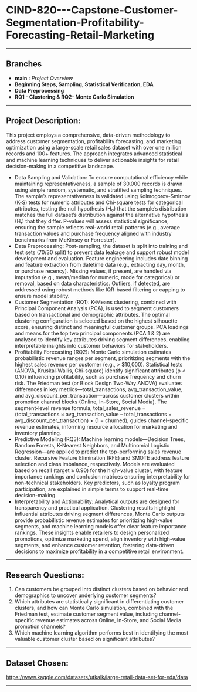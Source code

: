 # CIND-820---Capstone-Customer-Segmentation-Profitability-Forecasting-Retail-Marketing

---

## Branches 
* **main** : _Project Overview_
* **Beginning Steps, Sampling, Statistical Verification, EDA**
* **Data Preprocessing**
* **RQ1 - Clustering & RQ2- Monte Carlo Simulation**

---

## Project Description:
This project employs a comprehensive, data-driven methodology to address customer segmentation, profitability forecasting, and marketing optimization using a large-scale retail sales dataset with over one million records and 100+ features. The approach integrates advanced statistical and machine learning techniques to deliver actionable insights for retail decision-making in a competitive landscape. 
- Data Sampling and Validation: To ensure computational efficiency while maintaining representativeness, a sample of 30,000 records is drawn using simple random, systematic, and stratified sampling techniques. The sample’s representativeness is validated using Kolmogorov-Smirnov (K-S) tests for numeric attributes and Chi-square tests for categorical attributes, testing the null hypothesis (H₀) that the sample’s distribution matches the full dataset’s distribution against the alternative hypothesis (H₁) that they differ. P-values will assess statistical significance, ensuring the sample reflects real-world retail patterns (e.g., average transaction values and purchase frequency aligned with industry benchmarks from McKinsey or Forrester).
- Data Preprocessing: Post-sampling, the dataset is split into training and test sets (70/30 split) to prevent data leakage and support robust model development and evaluation. Feature engineering includes date binning and feature extraction from datetime data (e.g., extracting day, month, or purchase recency). Missing values, if present, are handled via imputation (e.g., mean/median for numeric, mode for categorical) or removal, based on data characteristics. Outliers, if detected, are addressed using robust methods like IQR-based filtering or capping to ensure model stability.
- Customer Segmentation (RQ1): K-Means clustering, combined with Principal Component Analysis (PCA), is used to segment customers based on transactional and demographic attributes. The optimal clustering configuration is selected based on the highest silhouette score, ensuring distinct and meaningful customer groups. PCA loadings and means for the top two principal components (PCA 1 & 2) are analyzed to identify key attributes driving segment differences, enabling interpretable insights into customer behaviors for stakeholders.
- Profitability Forecasting (RQ2): Monte Carlo simulation estimates probabilistic revenue ranges per segment, prioritizing segments with the highest sales revenue per customer (e.g., > $10,000). Statistical tests (ANOVA, Kruskal-Wallis, Chi-square) identify significant attributes (p < 0.10) influencing profitability, such as purchase frequency and churn risk. The Friedman test (or Block Design Two-Way ANOVA) evaluates differences in key metrics—total_transactions, avg_transaction_value, and avg_discount_per_transaction—across customer clusters within promotion channel blocks (Online, In-Store, Social Media). The segment-level revenue formula, total_sales_revenue = (total_transactions × avg_transaction_value – total_transactions × avg_discount_per_transaction) × (1 − churned), guides channel-specific revenue estimates, informing resource allocation for marketing and inventory planning.
- Predictive Modeling (RQ3): Machine learning models—Decision Trees, Random Forests, K-Nearest Neighbors, and Multinomial Logistic Regression—are applied to predict the top-performing sales revenue cluster. Recursive Feature Elimination (RFE) and SMOTE address feature selection and class imbalance, respectively. Models are evaluated based on recall (target ≥ 0.90) for the high-value cluster, with feature importance rankings and confusion matrices ensuring interpretability for non-technical stakeholders. Key predictors, such as loyalty program participation, are explained in simple terms to support real-time decision-making.
- Interpretability and Actionability: Analytical outputs are designed for transparency and practical application. Clustering results highlight influential attributes driving segment differences, Monte Carlo outputs provide probabilistic revenue estimates for prioritizing high-value segments, and machine learning models offer clear feature importance rankings. These insights enable retailers to design personalized promotions, optimize marketing spend, align inventory with high-value segments, and enhance customer retention, fostering data-driven decisions to maximize profitability in a competitive retail environment.


---

## Research Questions:
1. Can customers be grouped into distinct clusters based on behavior and demographics to uncover underlying customer segments?
2. Which attributes are statistically significant in differentiating customer clusters, and how can Monte Carlo simulation, combined with the Friedman test, estimate customer segment value, including channel-specific revenue estimates across Online, In-Store, and Social Media promotion channels?
3. Which machine learning algorithm performs best in identifying the most valuable customer cluster based on significant attributes?

---

## Dataset Chosen:
https://www.kaggle.com/datasets/utkalk/large-retail-data-set-for-eda/data

---


